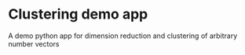 # Clustering demo app
A demo python app for dimension reduction and clustering of arbitrary number vectors
